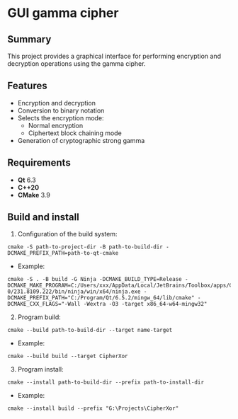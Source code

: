 # GUI gamma cipher
## Summary
This project provides a graphical interface for performing encryption
and decryption operations using the gamma cipher.
## Features
* Encryption and decryption
* Conversion to binary notation
* Selects the encryption mode:
  *  Normal encryption
  *  Ciphertext block chaining mode
* Generation of cryptographic strong gamma
## Requirements
* **Qt** 6.3
* **C++20**
* **CMake** 3.9
## Build and install
1. Configuration of the build system:
```console
cmake -S path-to-project-dir -B path-to-build-dir -DCMAKE_PREFIX_PATH=path-to-qt-cmake
```
   * Example:
```console
cmake -S . -B build -G Ninja -DCMAKE_BUILD_TYPE=Release -DCMAKE_MAKE_PROGRAM=C:/Users/xxx/AppData/Local/JetBrains/Toolbox/apps/CLion/ch-0/231.8109.222/bin/ninja/win/x64/ninja.exe -DCMAKE_PREFIX_PATH="C:/Program/Qt/6.5.2/mingw_64/lib/cmake" -DCMAKE_CXX_FLAGS="-Wall -Wextra -O3 -target x86_64-w64-mingw32"
```
2. Program build:
```console
cmake --build path-to-build-dir --target name-target
```
   * Example:
```console
cmake --build build --target CipherXor
```
3. Program install:
```console
cmake --install path-to-build-dir --prefix path-to-install-dir
```
   * Example:
```console
cmake --install build --prefix "G:\Projects\CipherXor"
```